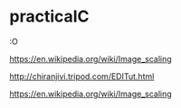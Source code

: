 # practicaIC
:O

https://en.wikipedia.org/wiki/Image_scaling

http://chiranjivi.tripod.com/EDITut.html

https://en.wikipedia.org/wiki/Image_scaling
